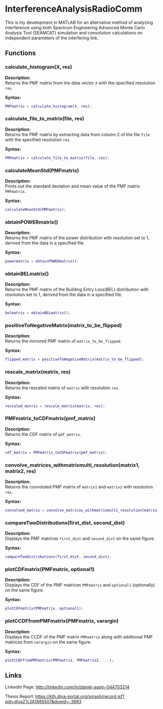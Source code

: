 # InterferenceAnalysisRadioComm
This is my development in MATLAB for an alternative method of analyzing interference using both Spectrum Engineering Advanced Monte Carlo Analysis Tool (SEAMCAT) simulation and convolution calculations on independent parameters of the interfering link.


## Functions

### calculate_histogram(X, res)

**Description:**  
Returns the PMF matrix from the data vector `X` with the specified resolution `res`.

**Syntax:**
```matlab
PMFmatrix = calculate_histogram(X, res);
```

### calculate_file_to_matrix(file, res)

**Description:**  
Returns the PMF matrix by extracting data from column 2 of the file `file` with the specified resolution `res`.

**Syntax:**
```matlab
PMFmatrix = calculate_file_to_matrix(file, res);
```

### calculateMeanStd(PMFmatrix)

**Description:**  
Prints out the standard deviation and mean value of the PMF matrix `PMFmatrix`.

**Syntax:**
```matlab
calculateMeanStd(PMFmatrix);
```

### obtainPOWERmatrix()

**Description:**  
Returns the PMF matrix of the power distribution with resolution set to 1, derived from the data in a specified file.

**Syntax:**
```matlab
powermatrix = obtainPOWERmatrix();
```

### obtainBELmatrix()

**Description:**  
Returns the PMF matrix of the Building Entry Loss(BEL) distribution with resolution set to 1, derived from the data in a specified file.

**Syntax:**
```matlab
belmatrix = obtainBELmatrix();
```

### positiveToNegativeMatrix(matrix_to_be_flipped)

**Description:**  
Returns the mirrored PMF matrix of `matrix_to_be_flipped`.

**Syntax:**
```matlab
flipped_matrix = positiveToNegativeMatrix(matrix_to_be_flipped);
```

### rescale_matrix(matrix, res)

**Description:**  
Returns the rescaled matrix of `matrix` with resolution `res`.

**Syntax:**
```matlab
rescaled_matrix = rescale_matrix(matrix, res);
```

### PMFmatrix_toCDFmatrix(pmf_matrix)

**Description:**  
Returns the CDF matrix of `pmf_matrix`.

**Syntax:**
```matlab
cdf_matrix = PMFmatrix_toCDFmatrix(pmf_matrix);
```

### convolve_matrices_withmatrixmulti_resolution(matrix1, matrix2, res)

**Description:**  
Returns the convoluted PMF matrix of `matrix1` and `matrix2` with resolution `res`.

**Syntax:**
```matlab
convolved_matrix = convolve_matrices_withmatrixmulti_resolution(matrix1, matrix2, res);
```

### compareTwoDistributions(first_dist, second_dist)

**Description:**  
Displays the PMF matrices `first_dist` and `second_dist` on the same figure.

**Syntax:**
```matlab
compareTwoDistributions(first_dist, second_dist);
```

### plotCDFmatrix(PMFmatrix, optional1)

**Description:**  
Displays the CDF of the PMF matrices `PMFmatrix` and `optional1` (optionally) on the same figure.

**Syntax:**
```matlab
plotCDFmatrix(PMFmatrix, optional1);
```

### plotCCDFfromPMFmatrix(PMFmatrix, varargin)

**Description:**  
Displays the CCDF of the PMF matrix `PMFmatrix` along with additional PMF matrices from `varargin` on the same figure.

**Syntax:**
```matlab
plotCCDFfromPMFmatrix(PMFmatrix, PMFmatrix2, ...);
```



## Links
LinkedIn Page: http://linkedin.com/in/daniel-aspin-044703214

Thesis Report: https://kth.diva-portal.org/smash/record.jsf?pid=diva2%3A1885507&dswid=-3993


